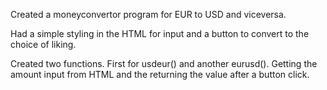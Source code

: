 Created a moneyconvertor program for EUR to USD and viceversa.

Had a simple styling in the HTML for input and a button to convert to the choice of liking. 

Created two functions. 
  First for usdeur() and another eurusd(). Getting the amount input from HTML and the returning the value after a button click. 

